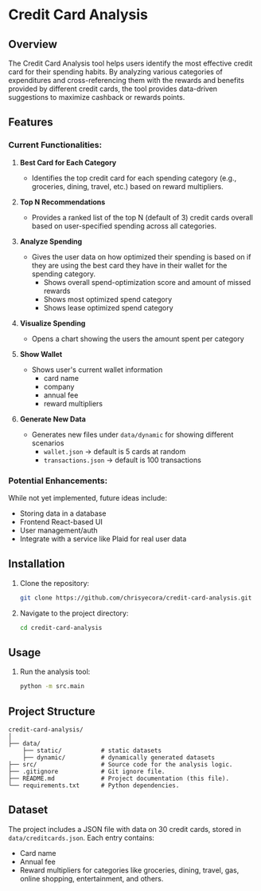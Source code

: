 # Credit Card Analysis

## Overview
The Credit Card Analysis tool helps users identify the most effective credit card for their spending habits. By analyzing various categories of expenditures and cross-referencing them with the rewards and benefits provided by different credit cards, the tool provides data-driven suggestions to maximize cashback or rewards points.

## Features
### Current Functionalities:
1. **Best Card for Each Category**
    - Identifies the top credit card for each spending category (e.g., groceries, dining, travel, etc.) based on reward multipliers.

2. **Top N Recommendations**
    - Provides a ranked list of the top N (default of 3) credit cards overall based on user-specified spending across all categories.

3. **Analyze Spending**
    - Gives the user data on how optimized their spending is based on if they are using the best card they have in their wallet for the
     spending category.
        - Shows overall spend-optimization score and amount of missed rewards
        - Shows most optimized spend category
        - Shows lease optimized spend category

4. **Visualize Spending**
    - Opens a chart showing the users the amount spent per category

5. **Show Wallet**
    - Shows user's current wallet information
        -  card name
        - company
        - annual fee
        - reward multipliers

5. **Generate New Data**
    - Generates new files under `data/dynamic` for showing different scenarios
        - `wallet.json` -> default is 5 cards at random
        - `transactions.json` -> default is 100 transactions

### Potential Enhancements:
While not yet implemented, future ideas include:
- Storing data in a database
- Frontend React-based UI
- User management/auth
- Integrate with a service like Plaid for real user data

## Installation
1. Clone the repository:
   ```bash
   git clone https://github.com/chrisyecora/credit-card-analysis.git
   ```

2. Navigate to the project directory:
   ```bash
   cd credit-card-analysis
   ```

## Usage

1. Run the analysis tool:
   ```bash
   python -m src.main
   ```

## Project Structure
```
credit-card-analysis/
│
├── data/
    ├── static/           # static datasets
    ├── dynamic/          # dynamically generated datasets    
├── src/                  # Source code for the analysis logic.
├── .gitignore            # Git ignore file.
├── README.md             # Project documentation (this file).
└── requirements.txt      # Python dependencies.
```

## Dataset
The project includes a JSON file with data on 30 credit cards, stored in `data/creditcards.json`. Each entry contains:
- Card name
- Annual fee
- Reward multipliers for categories like groceries, dining, travel, gas, online shopping, entertainment, and others.
